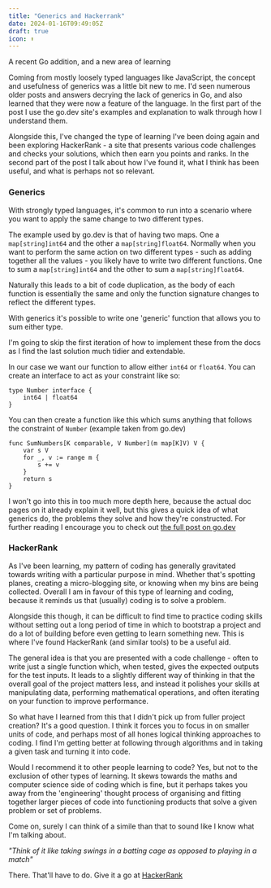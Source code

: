```yaml
---
title: "Generics and Hackerrank"
date: 2024-01-16T09:49:05Z
draft: true
icon: ⬆️
---
```


A recent Go addition, and a new area of learning<!--more-->

Coming from mostly loosely typed languages like JavaScript, the concept and usefulness of generics was a little bit new to me. I'd seen numerous older posts and answers decrying the lack of generics in Go, and also learned that they were now a feature of the language. In the first part of the post I use the go.dev site's examples and explanation to walk through how I understand them.

Alongside this, I've changed the type of learning I've been doing again and been exploring HackerRank - a site that presents various code challenges and checks your solutions, which then earn you points and ranks. In the second part of the post I talk about how I've found it, what I think has been useful, and what is perhaps not so relevant.

### Generics

With strongly typed languages, it's common to run into a scenario where you want to apply the same change to two different types. 

The example used by go.dev is that of having two maps. One a `map[string]int64` and the other a `map[string]float64`. Normally when you want to perform the same action on two different types - such as adding together all the values - you likely have to write two different functions. One to sum a `map[string]int64` and the other to sum a `map[string]float64`.

Naturally this leads to a bit of code duplication, as the body of each function is essentially the same and only the function signature changes to reflect the different types.

With generics it's possible to write one 'generic' function that allows you to sum either type. 

I'm going to skip the first iteration of how to implement these from the docs as I find the last solution much tidier and extendable.

In our case we want our function to allow either `int64` or `float64`. You can create an interface to act as your constraint like so:

```
type Number interface {
    int64 | float64
}
```

You can then create a function like this which sums anything that follows the constraint of `Number` (example taken from go.dev)

```
func SumNumbers[K comparable, V Number](m map[K]V) V {
    var s V
    for _, v := range m {
        s += v
    }
    return s
}
```

I won't go into this in too much more depth here, because the actual doc pages on it already explain it well, but this gives a quick idea of what generics do, the problems they solve and how they're constructed. For further reading I encourage you to check out [the full post on go.dev](https://go.dev/doc/tutorial/generics)

### HackerRank

As I've been learning, my pattern of coding has generally gravitated towards writing with a particular purpose in mind. Whether that's spotting planes, creating a micro-blogging site, or knowing when my bins are being collected. Overall I am in favour of this type of learning and coding, because it reminds us that (usually) coding is to solve a problem.

Alongside this though, it can be difficult to find time to practice coding skills without setting out a long period of time in which to bootstrap a project and do a lot of building before even getting to learn something new. This is where I've found HackerRank (and similar tools) to be a useful aid.

The general idea is that you are presented with a code challenge - often to write just a single function which, when tested, gives the expected outputs for the test inputs. It leads to a slightly different way of thinking in that the overall goal of the project matters less, and instead it polishes your skills at manipulating data, performing mathematical operations, and often iterating on your function to improve performance.

So what have I learned from this that I didn't pick up from fuller project creation? It's a good question. I think it forces you to focus in on smaller units of code, and perhaps most of all hones logical thinking approaches to coding. I find I'm getting better at following through algorithms and in taking a given task and turning it into code.

Would I recommend it to other people learning to code? Yes, but not to the exclusion of other types of learning. It skews towards the maths and computer science side of coding which is fine, but it perhaps takes you away from the 'engineering' thought process of organising and fitting together larger pieces of code into functioning products that solve a given problem or set of problems.

Come on, surely I can think of a simile than that to sound like I know what I'm talking about.

*"Think of it like taking swings in a batting cage as opposed to playing in a match"*

There. That'll have to do. Give it a go at [HackerRank](https://www.hackerrank.com)